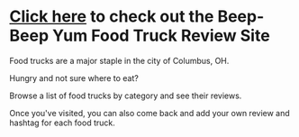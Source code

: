 # [Click here](http://food-truck-review-site-project.herokuapp.com/) to check out the Beep-Beep Yum Food Truck Review Site

Food trucks are a major staple in the city of Columbus, OH.

Hungry and not sure where to eat?

Browse a list of food trucks by category and see their reviews.

Once you've visited, you can also come back and add your own review and hashtag for each food truck.

